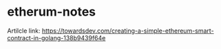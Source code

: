 # etherum-notes

Artilcle link: https://towardsdev.com/creating-a-simple-ethereum-smart-contract-in-golang-138b9439f64e